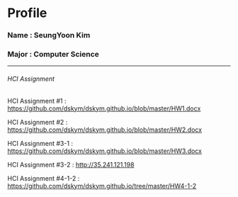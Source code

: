 # Profile

### Name : SeungYoon Kim
### Major : Computer Science

---

###### HCI Assignment

HCI Assignment #1 : <https://github.com/dskym/dskym.github.io/blob/master/HW1.docx>

HCI Assignment #2 : <https://github.com/dskym/dskym.github.io/blob/master/HW2.docx>

HCI Assignment #3-1 : <https://github.com/dskym/dskym.github.io/blob/master/HW3.docx>

HCI Assignment #3-2 : <http://35.241.121.198>

HCI Assignment #4-1-2 : <https://github.com/dskym/dskym.github.io/tree/master/HW4-1-2>
